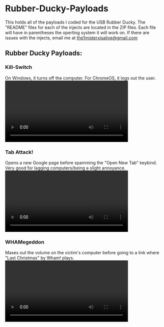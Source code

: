 # Rubber-Ducky-Payloads
This holds all of the payloads I coded for the USB Rubber Ducky. The "README" files for each of the injects are located in the ZIP files.
Each file will have in parentheses the operting system it will work on.
If there are issues with the injects, email me at the1misterxisalive@gmail.com

## Rubber Ducky Payloads:

### Kill-Switch
On Windows, it turns off the computer. For ChromeOS, it logs out the user.
<video src='https://github.com/thatonemisterx/Rubber-Ducky-Payloads/assets/142122729/909d78d4-7f49-4675-ac97-54f0eb098215' width=400/>

### Tab Attack!
Opens a new Google page before spamming the "Open New Tab" keybind. Very good for lagging computers/being a slight annoyance.
<video src='https://github.com/thatonemisterx/Rubber-Ducky-Payloads/assets/142122729/44fba60a-4907-4f52-9efb-42c5c0ad2912' width=400/>

### WHAMegeddon
Maxes out the volume on the victim's computer before going to a link where "Last Christmas" by Wham! plays.
<video src='https://github.com/thatonemisterx/Rubber-Ducky-Payloads/assets/142122729/c44cb77f-1e39-423f-bd0c-4e9f4095bc1c' width=400/>

